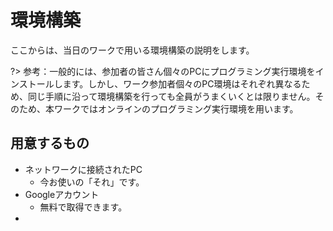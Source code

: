 # 環境構築

ここからは、当日のワークで用いる環境構築の説明をします。

?> 参考：一般的には、参加者の皆さん個々のPCにプログラミング実行環境をインストールします。しかし、ワーク参加者個々のPC環境はそれぞれ異なるため、同じ手順に沿って環境構築を行っても全員がうまくいくとは限りません。そのため、本ワークではオンラインのプログラミング実行環境を用います。


## 用意するもの

- ネットワークに接続されたPC
  - 今お使いの「それ」です。
- Googleアカウント
  - 無料で取得できます。
- 